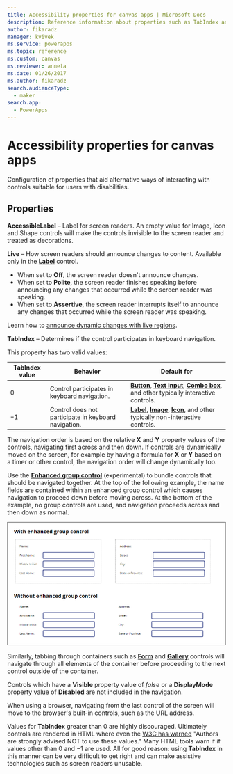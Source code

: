 ```yaml
---
title: Accessibility properties for canvas apps | Microsoft Docs
description: Reference information about properties such as TabIndex and Tooltip
author: fikaradz
manager: kvivek
ms.service: powerapps
ms.topic: reference
ms.custom: canvas
ms.reviewer: anneta
ms.date: 01/26/2017
ms.author: fikaradz
search.audienceType: 
  - maker
search.app: 
  - PowerApps
---
```

# Accessibility properties for canvas apps

Configuration of properties that aid alternative ways of interacting with controls suitable for users with disabilities.

## Properties

**AccessibleLabel** – Label for screen readers. An empty value for Image, Icon and Shape controls will make the controls invisible to the screen reader and treated as decorations.

**Live** – How screen readers should announce changes to content. Available only in the **[Label](control-text-box.md)** control.

* When set to **Off**, the screen reader doesn't announce changes.
* When set to **Polite**, the screen reader finishes speaking before announcing any changes that occurred while the screen reader was speaking.
* When set to **Assertive**, the screen reader interrupts itself to announce any changes that occurred while the screen reader was speaking.

Learn how to [announce dynamic changes with live regions](../accessible-apps-live-regions.md).

**TabIndex** – Determines if the control participates in keyboard navigation.

This property has two valid values:

| **TabIndex** value | Behavior | Default for |
|--------------------|----------|-------------|
| 0 | Control participates in keyboard navigation. | [**Button**](control-button.md), [**Text input**](control-text-input.md), [**Combo box**](control-combo-box.md), and other typically interactive controls. |
| &minus;1 | Control does not participate in keyboard navigation. | [**Label**](control-text-box.md), [**Image**](control-image.md), [**Icon**](control-shapes-icons.md), and other typically non-interactive controls. |

The navigation order is based on the relative **X** and **Y** property values of the controls, navigating first across and then down.  If controls are dynamically moved on the screen, for example by having a formula for **X** or **Y** based on a timer or other control, the navigation order will change dynamically too.

Use the [**Enhanced group control**](https://powerapps.microsoft.com/en-us/blog/enhanced-group-experimental-control-with-layout-control-and-nesting/) (experimental) to bundle controls that should be navigated together.  At the top of the following example, the name fields are contained within an enhanced group control which causes navigation to proceed down before moving across.  At the bottom of the example, no group controls are used, and navigation proceeds across and then down as normal. 

![Animation showing enhanced group control causing navigation to proceed down within a group before moving across](media/properties-accessibility/enhanced-group.gif)

Similarly, tabbing through containers such as [**Form**](control-form-detail.md) and [**Gallery**](control-gallery.md) controls will navigate through all elements of the container before proceeding to the next control outside of the container.  

Controls which have a **Visible** property value of *false* or a **DisplayMode** property value of **Disabled** are not included in the navigation.  

When using a browser, navigating from the last control of the screen will move to the browser's built-in controls, such as the URL address.  

Values for **TabIndex** greater than 0 are highly discouraged. Ultimately controls are rendered in HTML where even the [W3C has warned](https://www.w3.org/TR/wai-aria-practices/#kbd_general_between) "Authors are strongly advised NOT to use these values." Many HTML tools warn if if values other than 0 and &minus;1 are used.  All for good reason: using **TabIndex** in this manner can be very difficult to get right and can make assistive technologies such as screen readers unusable.



